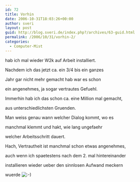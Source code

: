 ```yaml
---
id: 72
title: Vorhin
date: 2006-10-31T18:03:26+00:00
author: sveri
layout: post
guid: http://blog.sveri.de/index.php?/archives/63-guid.html
permalink: /2006/10/31/vorhin-2/
categories:
  - Computer-Mist
---
```

hab ich mal wieder W2k auf Arbeit installiert.
  
Nachdem ich das jetzt ca. ein 3/4 bis ein ganzes
  
Jahr gar nicht mehr gemacht hab war es schon
  
ein angenehmes, ja sogar vertrautes Gefuehl.

Immerhin hab ich das schon ca. eine Million mal gemacht,
  
aus unterschiedlichsten Gruenden.

Man weiss genau wann welcher Dialog kommt, wo es
  
manchmal klemmt und hakt, wie lang ungefaehr
  
welcher Arbeitsschritt dauert.

Hach, Vertrautheit ist manchmal schon etwas angenehmes,
  
auch wenn ich spaetestens nach dem 2. mal hintereinander
  
installieren wieder ueber den sinnlosen Aufwand meckern
  
wuerde <img src="http://blog.sveri.net/templates/default/img/emoticons/smile.png" alt=":-)" style="display: inline; vertical-align: bottom;" class="emoticon" />
